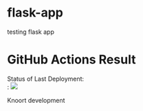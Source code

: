 # flask-app
testing flask app

# GitHub Actions Result

Status of Last Deployment: <br>:
<img src="https://github.com/Knoort/flask-app/.github/workflows/Flask-app-workflow/badge.svg&branch=main"><br>

Knoort development

